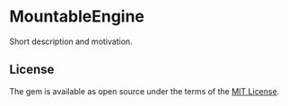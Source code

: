 # MountableEngine
Short description and motivation.

## License
The gem is available as open source under the terms of the [MIT License](http://opensource.org/licenses/MIT).
